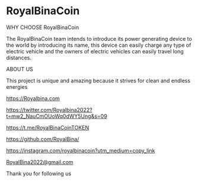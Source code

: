 # RoyalBinaCoin
WHY CHOOSE RoyalBinaCoin

The RoyalBinaCoin team intends to introduce its power generating device to the world by introducing its name, this device can easily charge any type of electric vehicle and the owners of electric vehicles can easily travel long distances.

ABOUT US

This project is unique and amazing because it strives for clean and endless energies

https://Royalbina.com

https://twitter.com/Royalbina2022?t=mw2_NauCmOUoWq0dWY5Ung&s=09

https://t.me/RoyalBinaCoinTOKEN

https://github.com/RoyalBina/

https://instagram.com/royalbinacoin?utm_medium=copy_link

RoyalBina2022@gmail.com

Thank you for following us
